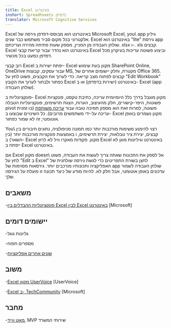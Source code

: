 ```yaml
---
title: Excel באינטרנט
inshort: Spreadhseets בדפדפן
translator: Microsoft Cognitive Services
---
```


Excel באינטרנט הוא מבוסס-דפדפן גירסה של Microsoft Excel,
you\ app גיליון אלקטרוני בכל מקום סביר משתמש כבר שנים. Excel
באינטרנט הוא \"lite\" גירסת app שולחן העבודה מן המניין,
מספק שעות פתיחה מהירה ועריכתם. xlsx ו-. xls
קבצים. Excel באינטרנט הוא נהדר עבור קריאת קבצי Excel וביצוע פשוטה
עריכות בעיקרון מכל דפדפן כמעט בכל מכשיר.

רוב קבצי Excel יפתח ישירות ב- Excel מקוון בעת שימוש
SharePoint Online, OneDrive עבור עסקים, קבוצות MS, מקטרת, וחלק
יישומים אחרים של Office 365. קבצים לפתוח מצב קריאה. כדי לערוך את הקבצים,
פשוט לחץ על \"Edit Workbook\" כפתור ולבחור לערוך את הקובץ
Excel באינטרנט (ישירות בדפדפן) או ב- Excel (app שולחן העבודה).

פונקציונליות ב- Excel מקוון מוגבל בדרך כלל היומיומית
עריכה, כתיבת טקסט, פונקציות פשוטות, היפר-קישורים, חלק מהעיצוב,
הערות, הצגת תרשימים, פונקציונליות הטבלה pivot פשוטה,
למרות זאת הוא מספק תמיכה טובה עבור
[עריכה משותפת](http://icsh.pt/CoAuthoring) (בו זמנית עריכה על-ידי
משתמשים מרובים). כל השינויים שבוצעו ב- Excel מקוון נשמרים
באופן אוטומטי; זה לא שמור כפתור.

You\ רצוי להימנע משימות מורכבות יותר כמו תמונה מניפולציה, נתונים
חיבורים בין קבצים, יצירת ציר טבלאות, יצירת תרשימים, ו
באמצעות פונקציות מורכבות יותר (בין השאר) ב- Excel מקוון. פקודות מאקרו וויל
לא לרוץ Excel באינטרנט וגיליונות מוגן לא ייפתח ב
Excel באינטרנט.

אם Excel מקוון doesn\ אל לספק את התכונות שאתה צריך לעשות את העבודה,
פשוט לחץ על \"Edit ב Excel\" לחצן בשורת התפריטים כדי לגשת
גירסה שולחנית של האפליקציה ותכונותיו מורכבים יותר. גירסאות מסוימות
של app שולחן העבודה לשמור עדכונים באופן אוטומטי, אבל חלק לא. להיות מודע
של כיצד תכונה זו פועלת על הגירסה שלך.

משאבים
---------

-[פונקציונליות ההבדלים בין Excel לבין Excel
    באינטרנט](https://support.office.com/en-us/article/Differences-between-using-a-workbook-in-the-browser-and-in-Excel-F0DC28ED-B85D-4E1D-BE6D-5878005DB3B6)
    \[Microsoft\]

יישומים דומים
--------------------

-גליונות גוגל

-מספרים תפוח

-[שונים אחרים
    אפליקציות](https://en.wikipedia.org/wiki/List_of_spreadsheet_software#Online_spreadsheets)

משוב
---------

-[Excel מקוון UserVoice](https://excel.uservoice.com/forums/274580-excel-online)
    \[UserVoice\]

-[Excel ב- TechCommunity](https://techcommunity.microsoft.com/t5/Word/ct-p/Word)
    \[Microsoft\]

מחבר
---------

-[מאט ווייד](https://www.linkedin.com/in/thatmattwade/), MVP שירותי המשרד


